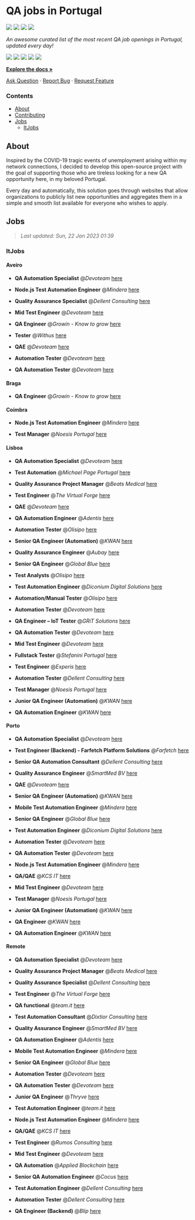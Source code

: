 QA jobs in Portugal
========================

![](https://img.shields.io/static/v1?label=%F0%9F%8C%9F&message=If%20Useful&color=BC4E99)
[![](https://img.shields.io/github/stars/sergiomartins8/qa-jobs-in-portugal)](https://github.com/sergiomartins8/qa-jobs-in-portugal/stargazers)
[![](https://img.shields.io/github/forks/sergiomartins8/qa-jobs-in-portugal)](https://github.com/sergiomartins8/qa-jobs-in-portugal/network/members)
[![](https://img.shields.io/badge/-sergiomartins8-blue?logo=Linkedin&logoColor=white)](https://www.linkedin.com/in/sergiomartins8/)

_An awesome curated list of the most recent QA job openings in Portugal, updated every day!_

[![](https://img.shields.io/github/v/release/sergiomartins8/qa-jobs-in-portugal)](https://github.com/sergiomartins8/qa-jobs-in-portugal/releases)
[![](https://github.com/sergiomartins8/qa-jobs-in-portugal/workflows/release/badge.svg)](https://github.com/sergiomartins8/qa-jobs-in-portugal/actions?query=workflow%3Arelease)
[![](https://img.shields.io/github/issues/sergiomartins8/qa-jobs-in-portugal)](https://github.com/sergiomartins8/qa-jobs-in-portugal/issues)
[![](https://img.shields.io/github/contributors/sergiomartins8/qa-jobs-in-portugal)](https://github.com/sergiomartins8/qa-jobs-in-portugal/graphs/contributors)
[![](https://img.shields.io/github/license/sergiomartins8/qa-jobs-in-portugal)](https://github.com/sergiomartins8/qa-jobs-in-portugal/blob/master/LICENSE)

**[Explore the docs »](https://github.com/sergiomartins8/qa-jobs-in-portugal/blob/master/docs/DOCUMENTATION.md)**

[Ask Question](https://github.com/sergiomartins8/qa-jobs-in-portugal/issues) 
·
[Report Bug](https://github.com/sergiomartins8/qa-jobs-in-portugal/issues)
·
[Request Feature](https://github.com/sergiomartins8/qa-jobs-in-portugal/issues)

### Contents
* [About](#about)
* [Contributing](https://github.com/sergiomartins8/qa-jobs-in-portugal/blob/master/docs/CONTRIBUTING.md)
* [Jobs](#jobs)
  * [ItJobs](#itjobs)

## About
Inspired by the COVID-19 tragic events of unemployment arising within my network connections, I decided to develop this open-source project with the goal of supporting those who are tireless looking for a new QA opportunity here, in my beloved Portugal.

Every day and automatically, this solution goes through websites that allow organizations to publicly list new opportunities and aggregates them in a simple and smooth list available for everyone who wishes to apply.

Jobs
---------

> _Last updated: Sun, 22 Jan 2023 01:39_

### ItJobs

#### Aveiro

- **QA Automation Specialist** @_Devoteam_ [here](https://www.itjobs.pt/oferta/450351/qa-automation-specialist)


- **Node.js Test Automation Engineer** @_Mindera_ [here](https://www.itjobs.pt/oferta/451566/node-js-test-automation-engineer)


- **Quality Assurance Specialist** @_Dellent Consulting_ [here](https://www.itjobs.pt/oferta/450657/quality-assurance-specialist)


- **Mid Test Engineer** @_Devoteam_ [here](https://www.itjobs.pt/oferta/451881/mid-test-engineer)


- **QA Engineer** @_Growin - Know to grow_ [here](https://www.itjobs.pt/oferta/451768/qa-engineer)


- **Tester** @_Withus_ [here](https://www.itjobs.pt/oferta/452373/tester)


- **QAE** @_Devoteam_ [here](https://www.itjobs.pt/oferta/451865/qae)


- **Automation Tester** @_Devoteam_ [here](https://www.itjobs.pt/oferta/452715/automation-tester)


- **QA Automation Tester** @_Devoteam_ [here](https://www.itjobs.pt/oferta/451263/qa-automation-tester)

#### Braga

- **QA Engineer** @_Growin - Know to grow_ [here](https://www.itjobs.pt/oferta/451768/qa-engineer)

#### Coimbra

- **Node.js Test Automation Engineer** @_Mindera_ [here](https://www.itjobs.pt/oferta/451566/node-js-test-automation-engineer)


- **Test Manager** @_Noesis Portugal_ [here](https://www.itjobs.pt/oferta/450397/test-manager)

#### Lisboa

- **QA Automation Specialist** @_Devoteam_ [here](https://www.itjobs.pt/oferta/450351/qa-automation-specialist)


- **Test Automation** @_Michael Page Portugal_ [here](https://www.itjobs.pt/oferta/451340/test-automation-m-f)


- **Quality Assurance Project Manager** @_Beats Medical_ [here](https://www.itjobs.pt/oferta/452063/quality-assurance-project-manager)


- **Test Engineer** @_The Virtual Forge_ [here](https://www.itjobs.pt/oferta/451552/test-engineer)


- **QAE** @_Devoteam_ [here](https://www.itjobs.pt/oferta/451865/qae)


- **QA Automation Engineer** @_Adentis_ [here](https://www.itjobs.pt/oferta/451571/qa-automation-engineer)


- **Automation Tester** @_Olisipo_ [here](https://www.itjobs.pt/oferta/450631/automation-tester)


- **Senior QA Engineer (Automation)** @_KWAN_ [here](https://www.itjobs.pt/oferta/451253/senior-qa-engineer-automation)


- **Quality Assurance Engineer** @_Aubay_ [here](https://www.itjobs.pt/oferta/452020/quality-assurance-engineer)


- **Senior QA Engineer** @_Global Blue_ [here](https://www.itjobs.pt/oferta/451203/senior-qa-engineer)


- **Test Analysts** @_Olisipo_ [here](https://www.itjobs.pt/oferta/450629/test-analysts)


- **Test Automation Engineer** @_Diconium Digital Solutions_ [here](https://www.itjobs.pt/oferta/452518/test-automation-engineer)


- **Automation/Manual Tester** @_Olisipo_ [here](https://www.itjobs.pt/oferta/450630/automation-manual-tester)


- **Automation Tester** @_Devoteam_ [here](https://www.itjobs.pt/oferta/452715/automation-tester)


- **QA Engineer – IoT Tester** @_GRiT Solutions_ [here](https://www.itjobs.pt/oferta/452086/qa-engineer-iot-tester)


- **QA Automation Tester** @_Devoteam_ [here](https://www.itjobs.pt/oferta/451263/qa-automation-tester)


- **Mid Test Engineer** @_Devoteam_ [here](https://www.itjobs.pt/oferta/451881/mid-test-engineer)


- **Fullstack Tester** @_Stefanini Portugal_ [here](https://www.itjobs.pt/oferta/452766/fullstack-tester)


- **Test Engineer** @_Experis_ [here](https://www.itjobs.pt/oferta/452830/test-engineer)


- **Automation Tester** @_Dellent Consulting_ [here](https://www.itjobs.pt/oferta/450660/automation-tester)


- **Test Manager** @_Noesis Portugal_ [here](https://www.itjobs.pt/oferta/450397/test-manager)


- **Junior QA Engineer (Automation)** @_KWAN_ [here](https://www.itjobs.pt/oferta/451257/junior-qa-engineer-automation)


- **QA Automation Engineer** @_KWAN_ [here](https://www.itjobs.pt/oferta/451592/qa-automation-engineer)

#### Porto

- **QA Automation Specialist** @_Devoteam_ [here](https://www.itjobs.pt/oferta/450351/qa-automation-specialist)


- **Test Engineer (Backend) - Farfetch Platform Solutions** @_Farfetch_ [here](https://www.itjobs.pt/oferta/452693/test-engineer-backend-farfetch-platform-solutions)


- **Senior QA Automation Consultant** @_Dellent Consulting_ [here](https://www.itjobs.pt/oferta/451128/senior-qa-automation-consultant)


- **Quality Assurance Engineer** @_SmartMed BV_ [here](https://www.itjobs.pt/oferta/451665/quality-assurance-engineer)


- **QAE** @_Devoteam_ [here](https://www.itjobs.pt/oferta/451865/qae)


- **Senior QA Engineer (Automation)** @_KWAN_ [here](https://www.itjobs.pt/oferta/451253/senior-qa-engineer-automation)


- **Mobile Test Automation Engineer** @_Mindera_ [here](https://www.itjobs.pt/oferta/451564/mobile-test-automation-engineer)


- **Senior QA Engineer** @_Global Blue_ [here](https://www.itjobs.pt/oferta/451203/senior-qa-engineer)


- **Test Automation Engineer** @_Diconium Digital Solutions_ [here](https://www.itjobs.pt/oferta/452518/test-automation-engineer)


- **Automation Tester** @_Devoteam_ [here](https://www.itjobs.pt/oferta/452715/automation-tester)


- **QA Automation Tester** @_Devoteam_ [here](https://www.itjobs.pt/oferta/451263/qa-automation-tester)


- **Node.js Test Automation Engineer** @_Mindera_ [here](https://www.itjobs.pt/oferta/451566/node-js-test-automation-engineer)


- **QA/QAE** @_KCS IT_ [here](https://www.itjobs.pt/oferta/451747/qa-qae)


- **Mid Test Engineer** @_Devoteam_ [here](https://www.itjobs.pt/oferta/451881/mid-test-engineer)


- **Test Manager** @_Noesis Portugal_ [here](https://www.itjobs.pt/oferta/450397/test-manager)


- **Junior QA Engineer (Automation)** @_KWAN_ [here](https://www.itjobs.pt/oferta/451257/junior-qa-engineer-automation)


- **QA Engineer** @_KWAN_ [here](https://www.itjobs.pt/oferta/451155/qa-engineer)


- **QA Automation Engineer** @_KWAN_ [here](https://www.itjobs.pt/oferta/451592/qa-automation-engineer)

#### Remote

- **QA Automation Specialist** @_Devoteam_ [here](https://www.itjobs.pt/oferta/450351/qa-automation-specialist)


- **Quality Assurance Project Manager** @_Beats Medical_ [here](https://www.itjobs.pt/oferta/452063/quality-assurance-project-manager)


- **Quality Assurance Specialist** @_Dellent Consulting_ [here](https://www.itjobs.pt/oferta/450657/quality-assurance-specialist)


- **Test Engineer** @_The Virtual Forge_ [here](https://www.itjobs.pt/oferta/451552/test-engineer)


- **QA functional** @_team.it_ [here](https://www.itjobs.pt/oferta/452166/team-qa-functional)


- **Test Automation Consultant** @_Dixtior Consulting_ [here](https://www.itjobs.pt/oferta/452302/test-automation-consultant)


- **Quality Assurance Engineer** @_SmartMed BV_ [here](https://www.itjobs.pt/oferta/451665/quality-assurance-engineer)


- **QA Automation Engineer** @_Adentis_ [here](https://www.itjobs.pt/oferta/451571/qa-automation-engineer)


- **Mobile Test Automation Engineer** @_Mindera_ [here](https://www.itjobs.pt/oferta/451564/mobile-test-automation-engineer)


- **Senior QA Engineer** @_Global Blue_ [here](https://www.itjobs.pt/oferta/451203/senior-qa-engineer)


- **Automation Tester** @_Devoteam_ [here](https://www.itjobs.pt/oferta/452715/automation-tester)


- **QA Automation Tester** @_Devoteam_ [here](https://www.itjobs.pt/oferta/451263/qa-automation-tester)


- **Junior QA Engineer** @_Thryve_ [here](https://www.itjobs.pt/oferta/452745/junior-qa-engineer)


- **Test Automation Engineer** @_team.it_ [here](https://www.itjobs.pt/oferta/452226/team-test-automation-engineer)


- **Node.js Test Automation Engineer** @_Mindera_ [here](https://www.itjobs.pt/oferta/451566/node-js-test-automation-engineer)


- **QA/QAE** @_KCS IT_ [here](https://www.itjobs.pt/oferta/451747/qa-qae)


- **Test Engineer** @_Rumos Consulting_ [here](https://www.itjobs.pt/oferta/452560/test-engineer)


- **Mid Test Engineer** @_Devoteam_ [here](https://www.itjobs.pt/oferta/451881/mid-test-engineer)


- **QA Automation** @_Applied Blockchain_ [here](https://www.itjobs.pt/oferta/451738/qa-automation)


- **Senior QA Automation Engineer** @_Cocus_ [here](https://www.itjobs.pt/oferta/452734/senior-qa-automation-engineer)


- **Test Automation Engineer** @_Dellent Consulting_ [here](https://www.itjobs.pt/oferta/451087/test-automation-engineer)


- **Automation Tester** @_Dellent Consulting_ [here](https://www.itjobs.pt/oferta/450660/automation-tester)


- **QA Engineer (Backend)** @_Blip_ [here](https://www.itjobs.pt/oferta/450849/qa-engineer-backend)

